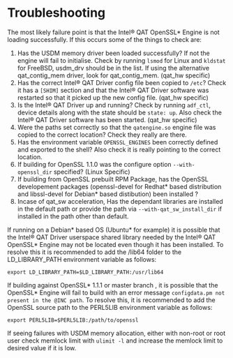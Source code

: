 # Troubleshooting

The most likely failure point is that the Intel&reg; QAT OpenSSL\* Engine is not
loading successfully.
If this occurs some of the things to check are:

   1. Has the USDM memory driver been loaded successfully? If not the engine
      will fail to initialise. Check by running `lsmod` for Linux and `kldstat`
      for FreeBSD, usdm_drv should be in the list. If using the alternative
      qat\_contig\_mem driver, look for qat\_contig\_mem. (qat_hw specific)
   2. Has the correct Intel&reg; QAT Driver config file been copied to `/etc`?
      Check it has a `[SHIM]` section and that the Intel&reg; QAT Driver
      software was restarted so that it picked up the new config file.
      (qat_hw specific)
   3. Is the Intel&reg; QAT Driver up and running?  Check by running `adf_ctl`,
      device details along with the state should be `state: up`.
      Also check the Intel&reg; QAT Driver software has been started.
      (qat_hw specific)
   4. Were the paths set correctly so that the `qatengine.so` engine file was
      copied to the correct location? Check they really are there.
   5. Has the environment variable `OPENSSL_ENGINES` been correctly defined and
      exported to the shell?
      Also check it is really pointing to the correct location.
   6. If building for OpenSSL 1.1.0 was the configure option
      `--with-openssl_dir` specified? (Linux Specific)
   7. If building from OpenSSL prebuilt RPM Package, has the OpenSSL developement
      packages (openssl-devel for Redhat* based distribution and libssl-devel
      for Debian* based distibution) been installed ?
   8. Incase of qat_sw acceleration, Has the dependant libraries are installed in
      the default path or provide the path via `--with-qat_sw_install_dir` if
      installed in the path other than default.

If running on a Debian\* based OS (Ubuntu\* for example) it is possible that the
Intel&reg; QAT Driver userspace shared library needed by the Intel&reg; QAT
OpenSSL\* Engine may not be located even though it has been installed. To
resolve this it is recommended to add the /lib64 folder to the LD_LIBRARY_PATH
environment variable as follows:

    export LD_LIBRARY_PATH=$LD_LIBRARY_PATH:/usr/lib64

If building against OpenSSL\* 1.1.1 or master branch , it is possible that the
OpenSSL\* Engine will fail to build with an error message `configdata.pm not
present in the @INC path`. To resolve this, it is recommended to add the
OpenSSL source path to the PERL5LIB environment variable as follows:

    export PERL5LIB=$PERL5LIB:/path/to/openssl

If seeing failures with USDM memory allocation, either with non-root or root user
check memlock limit with `ulimit -l` and increase the memlock limit to
desired value if it is low.

